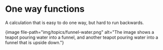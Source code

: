 # One way functions

A calculation that is easy to do one way, but hard to run backwards.

{image file-path="img/topics/funnel-water.png" alt="The image shows a teapot pouring water into a funnel, and another teapot pouring water into a funnel that is upside down."}
